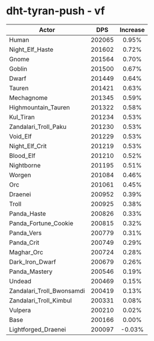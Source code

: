 # dht-tyran-push - vf
| Actor | DPS | Increase |
|---|:---:|:---:|
|Human|202065|0.95%|
|Night_Elf_Haste|201602|0.72%|
|Gnome|201564|0.70%|
|Goblin|201500|0.67%|
|Dwarf|201449|0.64%|
|Tauren|201421|0.63%|
|Mechagnome|201345|0.59%|
|Highmountain_Tauren|201322|0.58%|
|Kul_Tiran|201234|0.53%|
|Zandalari_Troll_Paku|201230|0.53%|
|Void_Elf|201229|0.53%|
|Night_Elf_Crit|201219|0.53%|
|Blood_Elf|201210|0.52%|
|Nightborne|201195|0.51%|
|Worgen|201084|0.46%|
|Orc|201061|0.45%|
|Draenei|200952|0.39%|
|Troll|200925|0.38%|
|Panda_Haste|200826|0.33%|
|Panda_Fortune_Cookie|200815|0.32%|
|Panda_Vers|200779|0.31%|
|Panda_Crit|200749|0.29%|
|Maghar_Orc|200724|0.28%|
|Dark_Iron_Dwarf|200679|0.26%|
|Panda_Mastery|200546|0.19%|
|Undead|200469|0.15%|
|Zandalari_Troll_Bwonsamdi|200419|0.13%|
|Zandalari_Troll_Kimbul|200331|0.08%|
|Vulpera|200210|0.02%|
|Base|200166|0.00%|
|Lightforged_Draenei|200097|-0.03%|

